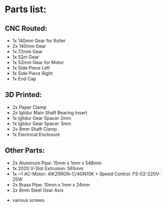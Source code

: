 # Parts list:
## CNC Routed:
- 1x 140mm Gear for Roller
- 2x 140mm Gear 
- 1x 72mm Gear
- 1x 52m Gear
- 1x 52mm Gear for Motor
- 1x Side Piece Left
- 1x Side Piece Right
- 1x End Cap

## 3D Printed:
- 2x Paper Clamp
- 2x Iglidur Main Shaft Bearing Insert
- 1x Iglidur Gear Spacer 2mm
- 1x Iglidur Gear Spacer 3mm
- 2x 8mm Shaft Clamp
- 1x Electrical Enclosure

## Other Parts:
- 2x Aluminum Pipe: 15mm x 1mm x 548mm
- 1x 2020 V-Slot Extrusion: 565mm
- 1x ~1 AC-Motor: 4IK25RGN-C/4GN15K + Speed Control: FS-02-220V-25W
- 2x Brass Pipe: 10mm x 1mm x 24mm
- 2x 8mm Steel Gear Axis


+ various screws
